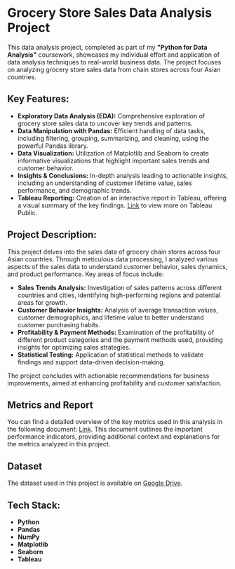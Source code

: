 # Grocery Store Sales Data Analysis Project

This data analysis project, completed as part of my **"Python for Data Analysis"** coursework, showcases my individual effort and application of data analysis techniques to real-world business data. The project focuses on analyzing grocery store sales data from chain stores across four Asian countries.

## Key Features:

- **Exploratory Data Analysis (EDA):** Comprehensive exploration of grocery store sales data to uncover key trends and patterns.
- **Data Manipulation with Pandas:** Efficient handling of data tasks, including filtering, grouping, summarizing, and cleaning, using the powerful Pandas library.
- **Data Visualization:** Utilization of Matplotlib and Seaborn to create informative visualizations that highlight important sales trends and customer behavior.
- **Insights & Conclusions:** In-depth analysis leading to actionable insights, including an understanding of customer lifetime value, sales performance, and demographic trends.
- **Tableau Reporting:** Creation of an interactive report in Tableau, offering a visual summary of the key findings. [Link](https://public.tableau.com/app/profile/maryna.danets/viz/ProfitMargin_17212539303290/ProfitMargin) to view more on Tableau Public.

## Project Description:

This project delves into the sales data of grocery chain stores across four Asian countries. Through meticulous data processing, I analyzed various aspects of the sales data to understand customer behavior, sales dynamics, and product performance. Key areas of focus include:

- **Sales Trends Analysis:** Investigation of sales patterns across different countries and cities, identifying high-performing regions and potential areas for growth.
- **Customer Behavior Insights:** Analysis of average transaction values, customer demographics, and lifetime value to better understand customer purchasing habits.
- **Profitability & Payment Methods:** Examination of the profitability of different product categories and the payment methods used, providing insights for optimizing sales strategies.
- **Statistical Testing:** Application of statistical methods to validate findings and support data-driven decision-making.

The project concludes with actionable recommendations for business improvements, aimed at enhancing profitability and customer satisfaction.

## Metrics and Report

You can find a detailed overview of the key metrics used in this analysis in the following document: [Link](https://docs.google.com/document/d/1mhuNltPZb8mX3o5qjSwfeZtX0ghg9bHTeLcq3zUDQxg/edit?usp=sharing). This document outlines the important performance indicators, providing additional context and explanations for the metrics analyzed in this project.

## Dataset

The dataset used in this project is available on [Google Drive](https://docs.google.com/spreadsheets/d/1joHSbl4EcTeb_TVdLEHikyT-i1gCUBhc/edit?usp=sharing&ouid=104142303118575021731&rtpof=true&sd=true).

## Tech Stack:

- **Python**
- **Pandas**
- **NumPy**
- **Matplotlib**
- **Seaborn**
- **Tableau**
